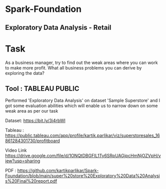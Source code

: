 # Spark-Foundation

## Exploratory Data Analysis - Retail

#                              Task 
As a business manager, try to find out the weak areas where you can
work to make more profit.
What all business problems you can derive by exploring the data?

## Tool : TABLEAU PUBLIC

Performed 'Exploratory Data Analysis' on dataset 'Sample Superstore' and I got some evaluation abilities which will enable us to narrow down on some weak area as per our task





Dataset: https://bit.ly/3i4rbWI



Tableau : https://public.tableau.com/app/profile/kartik.parlikar/viz/superstoresales_16861284301730/profitboard



Video Link https://drive.google.com/file/d/1ONQtDBGFIL1Ty6SRpUAGjpcHmNjOZVpH/view?usp=sharing


PDF :  https://github.com/kartikparlikar/Spark-Foundation/blob/main/super%20store%20Exploratory%20Data%20Analysis%20Final%20report.pdf




